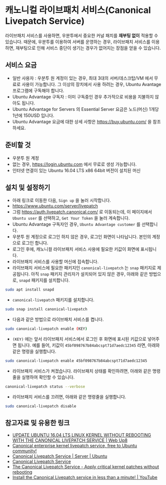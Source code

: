 # 캐노니컬 라이브패치 서비스(Canonical Livepatch Service)

라이브패치 서비스를 사용하면, 우분투에서 중요한 커널 패치를 **재부팅 없이** 적용할 수 있습니다.
때문에, 우분투를 이용하여 서버를 운영하는 경우, 라이브패치 서비스를 이용하면, 재부팅으로 인해 서비스 중단이 생기는 경우가 없어지는 장점을 얻을 수 있습니다.

## 서비스 요금
 - 일반 사용자 : 우분투 원 계정이 있는 경우, 최대 3대의 서버/데스크탑/VM 에서 무료로 사용이 가능합니다. 그 이상의 장치에서 사용 하려는 경우, Ubuntu Avantage 프로그램에 구독해야 합니다.
 - Ubuntu Advantage 구독자 : 이미 구독중인 경우 추가적으로 비용을 지불하지 않아도 됩니다.
  - Ubuntu Advantage for Servers 의 Essential Server 요금은 노드(머신) 1개당 1년에 150USD 입니다.
  - Ubuntu Advantage 요금에 대한 상세 사항은 https://buy.ubuntu.com/ 을 참조하세요.

## 준비할 것
 - 우분투 원 계정
  - 없는 경우, https://login.ubuntu.com 에서 무료로 생성 가능합니다.
 - 인터넷 연결이 있는 Ubuntu 16.04 LTS x86 64bit 버전이 설치된 머신

## 설치 및 설정하기
 - 아래 링크로 이동한 다음, `Sign up` 을 눌러 시작합니다.
  - https://www.ubuntu.com/server/livepatch
 - 그럼 https://auth.livepatch.canonical.com/ 로 이동되는데, 이 페이지에서 `Ubuntu user` 를 선택하고, `Get Your Token` 을 눌러 계속합니다.
  - Ubuntu Advantage 구독자인 경우, `Ubuntu Advantage customer` 를 선택합니다.
 - 우분투 원 계정으로 로그인 하지 않은 경우, 로그인 화면이 나타납니다. 본인의 계정으로 로그인 합니다.
 - 로그인 후에, 캐노니컬 라이브패치 서비스 사용에 필요한 키값이 화면에 표시됩니다.
 - 라이브패치 서비스를 사용할 머신에 접속합니다.
 - 라이브패치 서비스에 필요한 패키지인 `canonical-livepatch` 는 `snap` 패키지로 제공됩니다. 아직 `snap` 패키지 관리자가 설치되어 있지 않은 경우, 아래와 같은 방법으로, `snapd` 패키지를 설치합니다.
 ```bash
 sudo apt install snapd
 ```
 - `canonical-livepatch` 패키지를 설치합니다.
 ```bash
 sudo snap install canonical-livepatch
 ```
 - 다음과 같은 방법으로 라이브패치 서비스를 켭니다.
 ```bash
 sudo canonical-livepatch enable (KEY)
 ```
  - `(KEY)` 에는 앞서 라이브패치 서비스에서 로그인 후 화면에 표시된 키값으로 넣어주면 됩니다. 예를 들어, 키값이 `45bf098767b84abcspt71d7aedc12345` 라면, 아래와 같은 명령을 실행합니다.
  ```bash
  sudo canonical-livepatch enable 45bf098767b84abcspt71d7aedc12345
  ```
 - 라이브패치 서비스가 켜졌습니다. 라이브패치 상태를 확인하려면, 아래와 같은 명령줄을 실행하여 확인할 수 있습니다.
```bash
canonical-livepatch status --verbose
```
 - 라이브패치 서비스를 끄려면, 아래와 같은 명령줄을 실행합니다.
 ```bash
 sudo canonical-livepatch disable
 ```

## 참고자료 및 유용한 링크
 - [UPDATE UBUNTU 16.04 LTS LINUX KERNEL WITHOUT REBOOTING WITH THE CANONICAL LIVEPATCH SERVICE | Web Up8](http://www.webupd8.org/2016/10/update-ubuntu-1604-lts-linux-kernel.html?m=1)
 - [Canonical enterprise kernel livepatch service, free to Ubuntu community!](https://lists.ubuntu.com/archives/ubuntu-announce/2016-October/000214.html)
 - [Canonical Livepatch Service | Server | Ubuntu](https://www.ubuntu.com/server/livepatch)
 - [Canonical Livepatch Service](https://auth.livepatch.canonical.com/)
 - [The Canonical Livepatch Service - Apply critical kernel patches without rebooting](https://pages.ubuntu.com/rs/066-EOV-335/images/20161017_LivePatching_DS_.pdf)
 - [Install the Canonical Livepatch service in less than a minute! | YouTube](https://www.youtube.com/watch?v=9hvqFfwE4u0)
